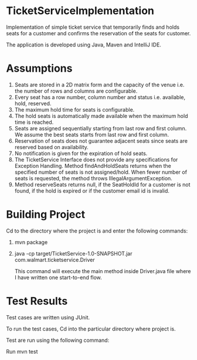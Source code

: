 # TicketServiceImplementation
Implementation of simple ticket service that temporarily finds and holds seats for a customer and confirms the reservation of the seats for customer.

The application is developed using Java, Maven and IntelliJ IDE.

# Assumptions
1. Seats are stored in a 2D matrix form and the capacity of the venue i.e. the number of rows and columns are configurable.
2. Every seat has a row number, column number and status i.e. available, hold, reserved.
3. The maximum hold time for seats is configurable.
4. The hold seats is automatically made available when the maximum hold time is reached.
5. Seats are assigned sequentially starting from last row and first column. We assume the best seats starts from last row and    first column. 
6. Reservation of seats does not guarantee adjacent seats since seats are reserved based on availability.
7. No notification is given for the expiration of hold seats.
8. The TicketService Interface does not provide any specifications for Exception Handling. Method findAndHoldSeats returns      when the specified number of seats is not assigned/hold. When fewer number of seats is requested, the method throws          IllegalArgumentException. 
9. Method reserveSeats returns null, if the SeatHoldId for a customer is not found, if the hold is expired or if the customer    email id is invalid.


# Building Project
Cd to the directory where the project is and enter the following commands:
1. mvn package
2. java -cp target/TicketService-1.0-SNAPSHOT.jar com.walmart.ticketservice.Driver 

   This command will execute the main method inside Driver.java file where I have written one start-to-end flow.



# Test Results
Test cases are written using JUnit.

To run the test cases, Cd into the particular directory where project is.

Test are run using the following command:

Run mvn test



